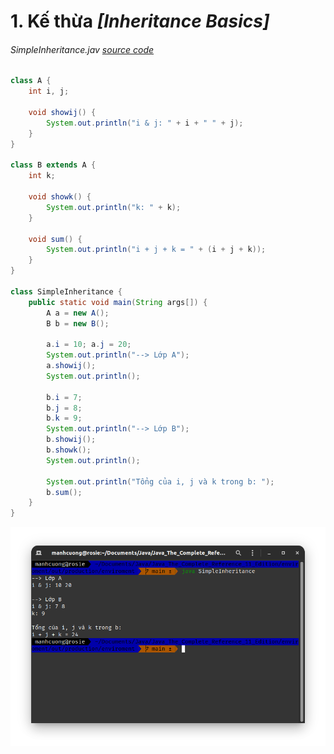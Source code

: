 # 1. Kế thừa _[Inheritance Basics]_
###### SimpleInheritance.jav _[source code](./SimpleInheritance.java)_
```java
class A {
    int i, j;

    void showij() {
        System.out.println("i & j: " + i + " " + j);
    }
}

class B extends A {
    int k;

    void showk() {
        System.out.println("k: " + k);
    }

    void sum() {
        System.out.println("i + j + k = " + (i + j + k));
    }
}

class SimpleInheritance {
    public static void main(String args[]) {
        A a = new A();
        B b = new B();

        a.i = 10; a.j = 20;
        System.out.println("--> Lớp A");
        a.showij();
        System.out.println();

        b.i = 7;
        b.j = 8;
        b.k = 9;
        System.out.println("--> Lớp B");
        b.showij();
        b.showk();
        System.out.println();

        System.out.println("Tổng của i, j và k trong b: ");
        b.sum();
    }
}
```
![](../images/63.png)